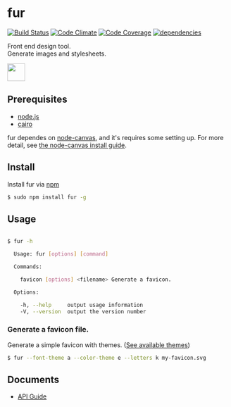 fur
===

[![Build Status][my_travis_badge_url]][my_travis_url]
[![Code Climate][my_codeclimate_badge_url]][my_codeclimate_url]
[![Code Coverage][my_codeclimate_coverage_badge_url]][my_codeclimate_url]
[![dependencies][my_gemnasium_badge_url]][my_gemnasium_url]

Front end design tool.    
Generate images and stylesheets.   

<a href="https://nodei.co/npm/fur/"><img src="https://nodei.co/npm/fur.png" height="40"></a>

Prerequisites
------

+ [node.js][nodejs_url]
+ [cairo][cairo_url]

fur dependes on [node-canvas][node_canvas_url], and it's requires some setting up.
For more detail, see [the node-canvas install guide][node_canvas_install_wiki_url].


Install
------

Install fur via [npm][npm_url]

```bash
$ sudo npm install fur -g
```

Usage
------

```bash

$ fur -h

  Usage: fur [options] [command]

  Commands:

    favicon [options] <filename> Generate a favicon.

  Options:

    -h, --help     output usage information
    -V, --version  output the version number
```

### Generate a favicon file.

Generate a simple favicon with themes. ([See available themes][my_gallery_url])

```bash
$ fur --font-theme a --color-theme e --letters k my-favicon.svg
```




Documents
------
+ [API Guide][my_apiguide_url]

[nodejs_url]: http://nodejs.org/
[npm_url]: https://www.npmjs.org/
[grunt_url]: http://gruntjs.com/
[grunt_badge_url]: http://cdn.gruntjs.com/builtwith.png
[cairo_url]: http://cairographics.org/
[inkscape_url]: http://www.inkscape.org/en/
[node_canvas_url]: https://www.npmjs.org/package/canvas
[node_canvas_install_wiki_url]: https://github.com/LearnBoost/node-canvas/wiki/_pages
[my_codeclimate_coverage_badge_url]: http://img.shields.io/codeclimate/coverage/github/tick-tack/fur.svg?style=flat
[my_travis_url]: https://travis-ci.org/tick-tack/fur
[my_travis_badge_url]: http://img.shields.io/travis/tick-tack/fur.svg?style=flat
[my_apiguide_url]: http://tick-tack.github.io/fur/apiguide/
[my_gallery_url]: http://tick-tack.github.io/fur/gallery/
[my_codeclimate_url]: http://codeclimate.com/github/tick-tack/fur
[my_codeclimate_badge_url]: http://img.shields.io/codeclimate/github/tick-tack/fur.svg?style=flat
[my_codeclimate_coverage_badge_url]: http://img.shields.io/codeclimate/coverage/github/tick-tack/fur.svg?style=flat
[my_gemnasium_url]: http://gemnasium.com/tick-tack/fur
[my_gemnasium_badge_url]: http://img.shields.io/gemnasium/tick-tack/fur.svg?style=flat


